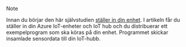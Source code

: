 > [!NOTE]
> Innan du börjar den här självstudien [ställer in din enhet](../articles/iot-hub/iot-hub-raspberry-pi-kit-node-get-started.md). I artikeln får du ställer in din Azure IoT-enheter och IoT hub och du distribuerar ett exempelprogram som ska köras på din enhet. Programmet skickar insamlade sensordata till din IoT-hubb.
